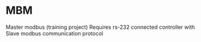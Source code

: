 # MBM
Master modbus (training project) Requires rs-232 connected controller with Slave modbus communication protocol
